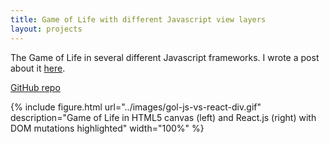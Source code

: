 ```yaml
---
title: Game of Life with different Javascript view layers
layout: projects
---
```


The Game of Life in several different Javascript frameworks.
I wrote a post about it [here](/2014/05/17/gol-react.html).

[GitHub repo](https://github.com/paul-jean/life)

{% include figure.html url="../images/gol-js-vs-react-div.gif" description="Game of Life in HTML5 canvas (left) and React.js (right) with DOM mutations highlighted" width="100%" %}
